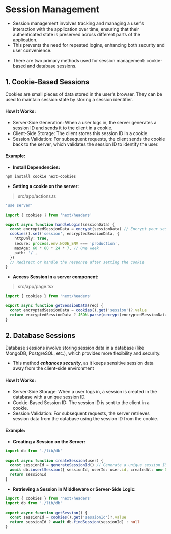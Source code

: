 # Session Management
- Session management involves tracking and managing a user's interaction with the application over time, ensuring that their authenticated state is preserved across different parts of the application.
- This prevents the need for repeated logins, enhancing both security and user convenience.

* There are two primary methods used for session management: cookie-based and database sessions.

## 1. Cookie-Based Sessions
Cookies are small pieces of data stored in the user's browser. They can be used to maintain session state by storing a session identifier.

#### How It Works:
- Server-Side Generation: When a user logs in, the server generates a session ID and sends it to the client in a cookie.
- Client-Side Storage: The client stores this session ID in a cookie.
- Session Validation: For subsequent requests, the client sends the cookie back to the server, which validates the session ID to identify the user.

#### Example:
- **Install Dependencies:**
```bash
npm install cookie next-cookies
```

- **Setting a cookie on the server:**

> src/app/actions.ts
```ts
'use server'
 
import { cookies } from 'next/headers'
 
export async function handleLogin(sessionData) {
  const encryptedSessionData = encrypt(sessionData) // Encrypt your session data
  cookies().set('session', encryptedSessionData, {
    httpOnly: true,
    secure: process.env.NODE_ENV === 'production',
    maxAge: 60 * 60 * 24 * 7, // One week
    path: '/',
  })
  // Redirect or handle the response after setting the cookie
}
```

- **Access Session in a server component:**

> src/app/page.tsx
```ts
import { cookies } from 'next/headers'
 
export async function getSessionData(req) {
  const encryptedSessionData = cookies().get('session')?.value
  return encryptedSessionData ? JSON.parse(decrypt(encryptedSessionData)) : null
}
```

## 2. Database Sessions
Database sessions involve storing session data in a database (like MongoDB, PostgreSQL, etc.), which provides more flexibility and security.
- This method ***enhances security***, as it keeps sensitive session data away from the client-side environment

#### How It Works:
- Server-Side Storage: When a user logs in, a session is created in the database with a unique session ID.
- Cookie-Based Session ID: The session ID is sent to the client in a cookie.
- Session Validation: For subsequent requests, the server retrieves session data from the database using the session ID from the cookie.

#### Example:
- **Creating a Session on the Server:**

```ts
import db from './lib/db'
 
export async function createSession(user) {
  const sessionId = generateSessionId() // Generate a unique session ID
  await db.insertSession({ sessionId, userId: user.id, createdAt: new Date() })
  return sessionId
}
```

- **Retrieving a Session in Middleware or Server-Side Logic:**

```ts
import { cookies } from 'next/headers'
import db from './lib/db'
 
export async function getSession() {
  const sessionId = cookies().get('sessionId')?.value
  return sessionId ? await db.findSession(sessionId) : null
}
```